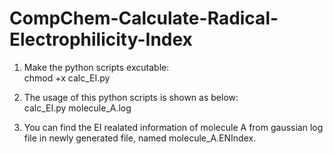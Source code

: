 # CompChem-Calculate-Radical-Electrophilicity-Index
1. Make the python scripts excutable:  
chmod +x calc_EI.py 

2. The usage of this python scripts is shown as below:  
calc_EI.py molecule_A.log

3. You can find the EI realated information of molecule A from gaussian log file in newly generated file, named molecule_A.ENIndex.    

